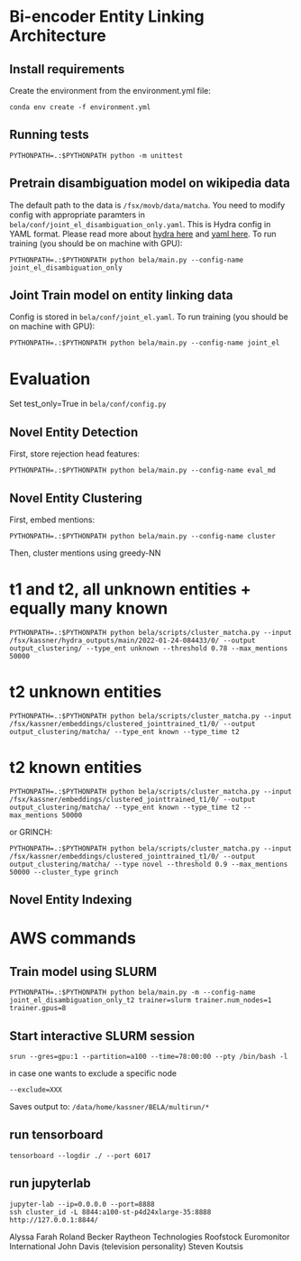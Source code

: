 # Bi-encoder Entity Linking Architecture

## Install requirements

Create the environment from the environment.yml file:

```
conda env create -f environment.yml
```

## Running tests

```
PYTHONPATH=.:$PYTHONPATH python -m unittest
```

## Pretrain disambiguation model on wikipedia data

The default path to the data is `/fsx/movb/data/matcha`. You need to modify config with appropriate paramters in `bela/conf/joint_el_disambiguation_only.yaml`. This is Hydra config in YAML format. Please read more about [hydra here](https://hydra.cc/) and [yaml here](https://docs.ansible.com/ansible/latest/reference_appendices/YAMLSyntax.html). To run training (you should be on machine with GPU):

```
PYTHONPATH=.:$PYTHONPATH python bela/main.py --config-name joint_el_disambiguation_only
```

## Joint Train model on entity linking data

Config is stored in `bela/conf/joint_el.yaml`. To run training (you should be on machine with GPU):

```
PYTHONPATH=.:$PYTHONPATH python bela/main.py --config-name joint_el
```

# Evaluation
Set test_only=True in `bela/conf/config.py`

## Novel Entity Detection
First, store rejection head features:
```
PYTHONPATH=.:$PYTHONPATH python bela/main.py --config-name eval_md
```

## Novel Entity Clustering

First, embed mentions:
```
PYTHONPATH=.:$PYTHONPATH python bela/main.py --config-name cluster
```

Then, cluster mentions using greedy-NN
# t1 and t2, all unknown entities + equally many known
```
PYTHONPATH=.:$PYTHONPATH python bela/scripts/cluster_matcha.py --input /fsx/kassner/hydra_outputs/main/2022-01-24-084433/0/ --output output_clustering/ --type_ent unknown --threshold 0.78 --max_mentions 50000
```
# t2 unknown entities
```
PYTHONPATH=.:$PYTHONPATH python bela/scripts/cluster_matcha.py --input  /fsx/kassner/embeddings/clustered_jointtrained_t1/0/ --output output_clustering/matcha/ --type_ent known --type_time t2
```
# t2 known entities
```
PYTHONPATH=.:$PYTHONPATH python bela/scripts/cluster_matcha.py --input  /fsx/kassner/embeddings/clustered_jointtrained_t1/0/ --output output_clustering/matcha/ --type_ent known --type_time t2 --max_mentions 50000
```

or GRINCH:
```
PYTHONPATH=.:$PYTHONPATH python bela/scripts/cluster_matcha.py --input  /fsx/kassner/embeddings/clustered_jointtrained_t1/0/ --output output_clustering/matcha/ --type novel --threshold 0.9 --max_mentions 50000 --cluster_type grinch
```

## Novel Entity Indexing

# AWS commands

## Train model using SLURM

```
PYTHONPATH=.:$PYTHONPATH python bela/main.py -m --config-name joint_el_disambiguation_only_t2 trainer=slurm trainer.num_nodes=1 trainer.gpus=8
```

## Start interactive SLURM session
```
srun --gres=gpu:1 --partition=a100 --time=78:00:00 --pty /bin/bash -l
```
in case one wants to exclude a specific node
```
--exclude=XXX
```
Saves output to:
`/data/home/kassner/BELA/multirun/*`

## run tensorboard
```
tensorboard --logdir ./ --port 6017
```  

## run jupyterlab
```
jupyter-lab --ip=0.0.0.0 --port=8888
ssh cluster_id -L 8844:a100-st-p4d24xlarge-35:8888
http://127.0.0.1:8844/
```

Alyssa Farah
Roland Becker
Raytheon Technologies
Roofstock
Euromonitor International
John Davis (television personality)
Steven Koutsis